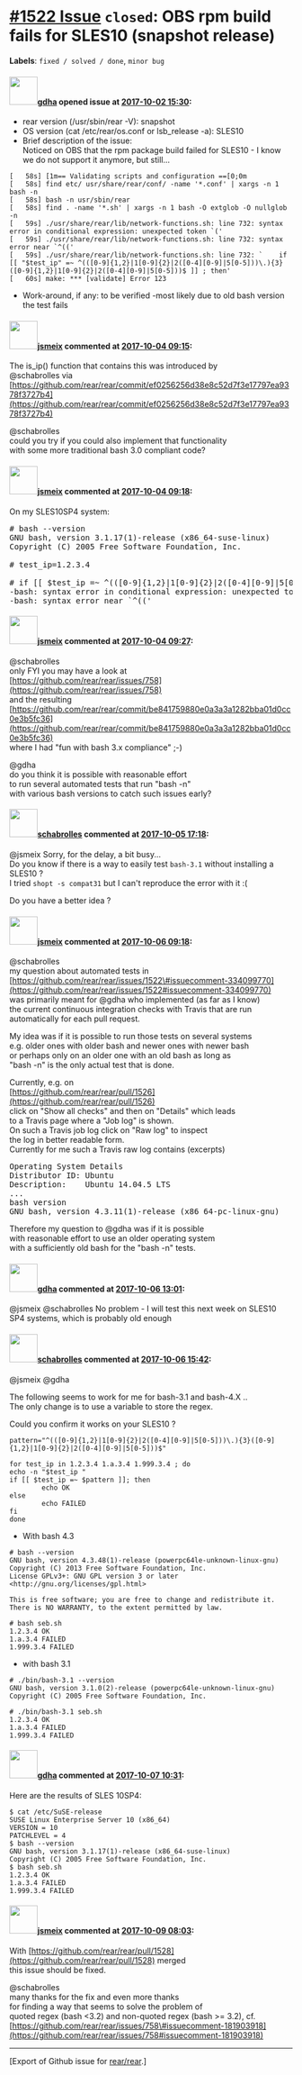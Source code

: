[\#1522 Issue](https://github.com/rear/rear/issues/1522) `closed`: OBS rpm build fails for SLES10 (snapshot release)
====================================================================================================================

**Labels**: `fixed / solved / done`, `minor bug`

#### <img src="https://avatars.githubusercontent.com/u/888633?u=cdaeb31efcc0048d3619651aa18dd4b76e636b21&v=4" width="50">[gdha](https://github.com/gdha) opened issue at [2017-10-02 15:30](https://github.com/rear/rear/issues/1522):

-   rear version (/usr/sbin/rear -V): snapshot
-   OS version (cat /etc/rear/os.conf or lsb\_release -a): SLES10
-   Brief description of the issue:  
    Noticed on OBS that the rpm package build failed for SLES10 - I know
    we do not support it anymore, but still...

<!-- -->

    [   58s] [1m== Validating scripts and configuration ==[0;0m
    [   58s] find etc/ usr/share/rear/conf/ -name '*.conf' | xargs -n 1 bash -n
    [   58s] bash -n usr/sbin/rear
    [   58s] find . -name '*.sh' | xargs -n 1 bash -O extglob -O nullglob -n
    [   59s] ./usr/share/rear/lib/network-functions.sh: line 732: syntax error in conditional expression: unexpected token `('
    [   59s] ./usr/share/rear/lib/network-functions.sh: line 732: syntax error near `^(('
    [   59s] ./usr/share/rear/lib/network-functions.sh: line 732: `    if [[ "$test_ip" =~ ^(([0-9]{1,2}|1[0-9]{2}|2([0-4][0-9]|5[0-5]))\.){3}([0-9]{1,2}|1[0-9]{2}|2([0-4][0-9]|5[0-5]))$ ]] ; then'
    [   60s] make: *** [validate] Error 123

-   Work-around, if any: to be verified -most likely due to old bash
    version the test fails

#### <img src="https://avatars.githubusercontent.com/u/1788608?u=925fc54e2ce01551392622446ece427f51e2f0ce&v=4" width="50">[jsmeix](https://github.com/jsmeix) commented at [2017-10-04 09:15](https://github.com/rear/rear/issues/1522#issuecomment-334097038):

The is\_ip() function that contains this was introduced by  
@schabrolles via  
[https://github.com/rear/rear/commit/ef0256256d38e8c52d7f3e17797ea9378f3727b4](https://github.com/rear/rear/commit/ef0256256d38e8c52d7f3e17797ea9378f3727b4)

@schabrolles  
could you try if you could also implement that functionality  
with some more traditional bash 3.0 compliant code?

#### <img src="https://avatars.githubusercontent.com/u/1788608?u=925fc54e2ce01551392622446ece427f51e2f0ce&v=4" width="50">[jsmeix](https://github.com/jsmeix) commented at [2017-10-04 09:18](https://github.com/rear/rear/issues/1522#issuecomment-334097835):

On my SLES10SP4 system:

<pre>
# bash --version
GNU bash, version 3.1.17(1)-release (x86_64-suse-linux)
Copyright (C) 2005 Free Software Foundation, Inc.

# test_ip=1.2.3.4

# if [[ $test_ip =~ ^(([0-9]{1,2}|1[0-9]{2}|2([0-4][0-9]|5[0-5]))\.){3}([0-9]{1,2}|1[0-9]{2}|2([0-4][0-9]|5[0-5]))$ ]] ; then echo OK ; fi
-bash: syntax error in conditional expression: unexpected token `('
-bash: syntax error near `^(('
</pre>

#### <img src="https://avatars.githubusercontent.com/u/1788608?u=925fc54e2ce01551392622446ece427f51e2f0ce&v=4" width="50">[jsmeix](https://github.com/jsmeix) commented at [2017-10-04 09:27](https://github.com/rear/rear/issues/1522#issuecomment-334099770):

@schabrolles  
only FYI you may have a look at  
[https://github.com/rear/rear/issues/758](https://github.com/rear/rear/issues/758)  
and the resulting  
[https://github.com/rear/rear/commit/be841759880e0a3a3a1282bba01d0cc0e3b5fc36](https://github.com/rear/rear/commit/be841759880e0a3a3a1282bba01d0cc0e3b5fc36)  
where I had "fun with bash 3.x compliance" ;-)

@gdha  
do you think it is possible with reasonable effort  
to run several automated tests that run "bash -n"  
with various bash versions to catch such issues early?

#### <img src="https://avatars.githubusercontent.com/u/19491077?u=0021b16ab426902cbe676f6831f41607bbe4d441&v=4" width="50">[schabrolles](https://github.com/schabrolles) commented at [2017-10-05 17:18](https://github.com/rear/rear/issues/1522#issuecomment-334532803):

@jsmeix Sorry, for the delay, a bit busy...  
Do you know if there is a way to easily test `bash-3.1` without
installing a SLES10 ?  
I tried `shopt -s compat31` but I can't reproduce the error with it :(

Do you have a better idea ?

#### <img src="https://avatars.githubusercontent.com/u/1788608?u=925fc54e2ce01551392622446ece427f51e2f0ce&v=4" width="50">[jsmeix](https://github.com/jsmeix) commented at [2017-10-06 09:18](https://github.com/rear/rear/issues/1522#issuecomment-334703274):

@schabrolles  
my question about automated tests in  
[https://github.com/rear/rear/issues/1522\#issuecomment-334099770](https://github.com/rear/rear/issues/1522#issuecomment-334099770)  
was primarily meant for @gdha who implemented (as far as I know)  
the current continuous integration checks with Travis that are run  
automatically for each pull request.

My idea was if it is possible to run those tests on several systems  
e.g. older ones with older bash and newer ones with newer bash  
or perhaps only on an older one with an old bash as long as  
"bash -n" is the only actual test that is done.

Currently, e.g. on  
[https://github.com/rear/rear/pull/1526](https://github.com/rear/rear/pull/1526)  
click on "Show all checks" and then on "Details" which leads  
to a Travis page where a "Job log" is shown.  
On such a Travis job log click on "Raw log" to inspect  
the log in better readable form.  
Currently for me such a Travis raw log contains (excerpts)

<pre>
Operating System Details
Distributor ID: Ubuntu
Description:    Ubuntu 14.04.5 LTS
...
bash version
GNU bash, version 4.3.11(1)-release (x86_64-pc-linux-gnu)
</pre>

Therefore my question to @gdha was if it is possible  
with reasonable effort to use an older operating system  
with a sufficiently old bash for the "bash -n" tests.

#### <img src="https://avatars.githubusercontent.com/u/888633?u=cdaeb31efcc0048d3619651aa18dd4b76e636b21&v=4" width="50">[gdha](https://github.com/gdha) commented at [2017-10-06 13:01](https://github.com/rear/rear/issues/1522#issuecomment-334748064):

@jsmeix @schabrolles No problem - I will test this next week on SLES10
SP4 systems, which is probably old enough

#### <img src="https://avatars.githubusercontent.com/u/19491077?u=0021b16ab426902cbe676f6831f41607bbe4d441&v=4" width="50">[schabrolles](https://github.com/schabrolles) commented at [2017-10-06 15:42](https://github.com/rear/rear/issues/1522#issuecomment-334792495):

@jsmeix @gdha

The following seems to work for me for bash-3.1 and bash-4.X ..  
The only change is to use a variable to store the regex.

Could you confirm it works on your SLES10 ?

    pattern="^(([0-9]{1,2}|1[0-9]{2}|2([0-4][0-9]|5[0-5]))\.){3}([0-9]{1,2}|1[0-9]{2}|2([0-4][0-9]|5[0-5]))$"

    for test_ip in 1.2.3.4 1.a.3.4 1.999.3.4 ; do
    echo -n "$test_ip "
    if [[ $test_ip =~ $pattern ]]; then
            echo OK
    else
            echo FAILED
    fi 
    done

-   With bash 4.3

<!-- -->

    # bash --version
    GNU bash, version 4.3.48(1)-release (powerpc64le-unknown-linux-gnu)
    Copyright (C) 2013 Free Software Foundation, Inc.
    License GPLv3+: GNU GPL version 3 or later <http://gnu.org/licenses/gpl.html>

    This is free software; you are free to change and redistribute it.
    There is NO WARRANTY, to the extent permitted by law.

    # bash seb.sh 
    1.2.3.4 OK
    1.a.3.4 FAILED
    1.999.3.4 FAILED

-   with bash 3.1

<!-- -->

    # ./bin/bash-3.1 --version
    GNU bash, version 3.1.0(2)-release (powerpc64le-unknown-linux-gnu)
    Copyright (C) 2005 Free Software Foundation, Inc.

    # ./bin/bash-3.1 seb.sh 
    1.2.3.4 OK
    1.a.3.4 FAILED
    1.999.3.4 FAILED

#### <img src="https://avatars.githubusercontent.com/u/888633?u=cdaeb31efcc0048d3619651aa18dd4b76e636b21&v=4" width="50">[gdha](https://github.com/gdha) commented at [2017-10-07 10:31](https://github.com/rear/rear/issues/1522#issuecomment-334925620):

Here are the results of SLES 10SP4:

    $ cat /etc/SuSE-release
    SUSE Linux Enterprise Server 10 (x86_64)
    VERSION = 10
    PATCHLEVEL = 4
    $ bash --version
    GNU bash, version 3.1.17(1)-release (x86_64-suse-linux)
    Copyright (C) 2005 Free Software Foundation, Inc.
    $ bash seb.sh
    1.2.3.4 OK
    1.a.3.4 FAILED
    1.999.3.4 FAILED

#### <img src="https://avatars.githubusercontent.com/u/1788608?u=925fc54e2ce01551392622446ece427f51e2f0ce&v=4" width="50">[jsmeix](https://github.com/jsmeix) commented at [2017-10-09 08:03](https://github.com/rear/rear/issues/1522#issuecomment-335088787):

With
[https://github.com/rear/rear/pull/1528](https://github.com/rear/rear/pull/1528)
merged  
this issue should be fixed.

@schabrolles  
many thanks for the fix and even more thanks  
for finding a way that seems to solve the problem of  
quoted regex (bash &lt;3.2) and non-quoted regex (bash &gt;= 3.2), cf.  
[https://github.com/rear/rear/issues/758\#issuecomment-181903918](https://github.com/rear/rear/issues/758#issuecomment-181903918)

------------------------------------------------------------------------

\[Export of Github issue for
[rear/rear](https://github.com/rear/rear).\]
